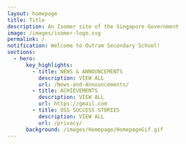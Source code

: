 ```yaml
---
layout: homepage
title: Title
description: An Isomer site of the Singapore Government
image: /images/isomer-logo.svg
permalink: /
notification: Welcome to Outram Secondary School!
sections:
  - hero:
      key_highlights:
        - title: NEWS & ANNOUNCEMENTS
          description: VIEW ALL
          url: /News-and-Announcements/
        - title: ACHIEVEMENTS
          description: VIEW ALL
          url: https://gmail.com
        - title: OSS SUCCESS STORIES
          description: VIEW ALL
          url: /privacy/
      background: /images/Homepage/HomepageGif.gif
---
```

